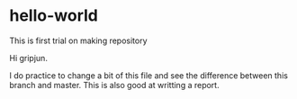 # hello-world
This is first trial on making repository

Hi gripjun.

I do practice to change a bit of this file and see the difference between this branch and master.
This is also good at writting a report.
